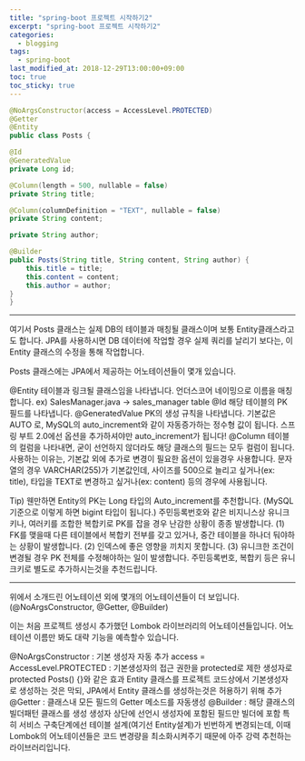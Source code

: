 ```yaml
---
title: "spring-boot 프로젝트 시작하기2"
excerpt: "spring-boot 프로젝트 시작하기2"
categories:
  - blogging
tags:
  - spring-boot
last_modified_at: 2018-12-29T13:00:00+09:00
toc: true
toc_sticky: true
---
```


```java
@NoArgsConstructor(access = AccessLevel.PROTECTED)
@Getter
@Entity
public class Posts {

@Id
@GeneratedValue
private Long id;

@Column(length = 500, nullable = false)
private String title;

@Column(columnDefinition = "TEXT", nullable = false)
private String content;

private String author;

@Builder
public Posts(String title, String content, String author) {
    this.title = title;
    this.content = content;
    this.author = author;
}
}
```

---
여기서 Posts 클래스는 실제 DB의 테이블과 매칭될 클래스이며 보통 Entity클래스라고도 합니다.
JPA를 사용하시면 DB 데이터에 작업할 경우 실제 쿼리를 날리기 보다는, 이 Entity 클래스의 수정을 통해 작업합니다.

Posts 클래스에는 JPA에서 제공하는 어노테이션들이 몇개 있습니다.

@Entity
테이블과 링크될 클래스임을 나타냅니다.
언더스코어 네이밍으로 이름을 매칭합니다.
ex) SalesManager.java -> sales_manager table
@Id
해당 테이블의 PK 필드를 나타냅니다.
@GeneratedValue
PK의 생성 규칙을 나타냅니다.
기본값은 AUTO 로, MySQL의 auto_increment와 같이 자동증가하는 정수형 값이 됩니다.
스프링 부트 2.0에선 옵션을 추가하셔야만 auto_increment가 됩니다!
@Column
테이블의 컬럼을 나타내면, 굳이 선언하지 않더라도 해당 클래스의 필드는 모두 컬럼이 됩니다.
사용하는 이유는, 기본값 외에 추가로 변경이 필요한 옵션이 있을경우 사용합니다.
문자열의 경우 VARCHAR(255)가 기본값인데, 사이즈를 500으로 늘리고 싶거나(ex: title), 타입을 TEXT로 변경하고 싶거나(ex: content) 등의 경우에 사용됩니다.

Tip)
웬만하면 Entity의 PK는 Long 타입의 Auto_increment를 추천합니다.
(MySQL 기준으로 이렇게 하면 bigint 타입이 됩니다.)
주민등록번호와 같은 비지니스상 유니크키나, 여러키를 조합한 복합키로 PK를 잡을 경우 난감한 상황이 종종 발생합니다.
(1) FK를 맺을때 다른 테이블에서 복합키 전부를 갖고 있거나, 중간 테이블을 하나더 둬야하는 상황이 발생합니다.
(2) 인덱스에 좋은 영향을 끼치지 못합니다.
(3) 유니크한 조건이 변경될 경우 PK 전체를 수정해야하는 일이 발생합니다.
주민등록번호, 복합키 등은 유니크키로 별도로 추가하시는것을 추천드립니다.

---

위에서 소개드린 어노테이션 외에 몇개의 어노테이션들이 더 보입니다.
(@NoArgsConstructor, @Getter, @Builder)

이는 처음 프로젝트 생성시 추가했던 Lombok 라이브러리의 어노테이션들입니다.
어노테이션 이름만 봐도 대략 기능을 예측할수 있습니다.

@NoArgsConstructor : 기본 생성자 자동 추가
access = AccessLevel.PROTECTED : 기본생성자의 접근 권한을 protected로 제한
생성자로 protected Posts() {}와 같은 효과
Entity 클래스를 프로젝트 코드상에서 기본생성자로 생성하는 것은 막되, JPA에서 Entity 클래스를 생성하는것은 허용하기 위해 추가
@Getter : 클래스내 모든 필드의 Getter 메소드를 자동생성
@Builder : 해당 클래스의 빌더패턴 클래스를 생성
생성자 상단에 선언시 생성자에 포함된 필드만 빌더에 포함
특히 서비스 구축단계에선 테이블 설계(여기선 Entity설계)가 빈번하게 변경되는데, 이때 Lombok의 어노테이션들은 코드 변경량을 최소화시켜주기 때문에 아주 강력 추천하는 라이브러리입니다.
